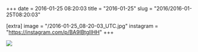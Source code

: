 +++
date = 2016-01-25 08:20:03
title = "2016-01-25"
slug = "2016/2016-01-25T08:20:03"

[extra]
image = "/2016-01-25_08-20-03_UTC.jpg"
instagram = "https://instagram.com/p/BA9IBtgIIHH"
+++

<img src="/2016-01-25_08-20-03_UTC.jpg" />
